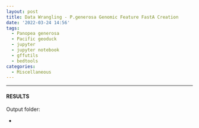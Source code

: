 ```yaml
---
layout: post
title: Data Wrangling - P.generosa Genomic Feature FastA Creation
date: '2022-03-24 14:56'
tags: 
  - Panopea generosa
  - Pacific geoduck
  - jupyter
  - jupyter notebook
  - gffutils
  - bedtools
categories: 
  - Miscellaneous
---
```




---

#### RESULTS

Output folder:

- []()


